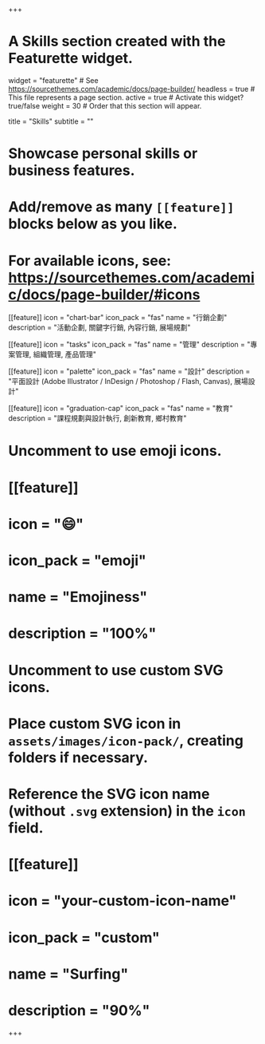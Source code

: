 +++
# A Skills section created with the Featurette widget.
widget = "featurette"  # See https://sourcethemes.com/academic/docs/page-builder/
headless = true  # This file represents a page section.
active = true  # Activate this widget? true/false
weight = 30  # Order that this section will appear.

title = "Skills"
subtitle = ""

# Showcase personal skills or business features.
# 
# Add/remove as many `[[feature]]` blocks below as you like.
# 
# For available icons, see: https://sourcethemes.com/academic/docs/page-builder/#icons

[[feature]]
  icon = "chart-bar"
  icon_pack = "fas"
  name = "行銷企劃"
  description = "活動企劃, 關鍵字行銷, 內容行銷, 展場規劃"
  
[[feature]]
  icon = "tasks"
  icon_pack = "fas"
  name = "管理"
  description = "專案管理, 組織管理, 產品管理"  
  
[[feature]]
  icon = "palette"
  icon_pack = "fas"
  name = "設計"
  description = "平面設計 (Adobe Illustrator / InDesign / Photoshop / Flash, Canvas), 展場設計"
  
[[feature]]
  icon = "graduation-cap"
  icon_pack = "fas"
  name = "教育"
  description = "課程規劃與設計執行, 創新教育, 鄉村教育"

# Uncomment to use emoji icons.
# [[feature]]
#  icon = ":smile:"
#  icon_pack = "emoji"
#  name = "Emojiness"
#  description = "100%"  

# Uncomment to use custom SVG icons.
# Place custom SVG icon in `assets/images/icon-pack/`, creating folders if necessary.
# Reference the SVG icon name (without `.svg` extension) in the `icon` field.
# [[feature]]
#  icon = "your-custom-icon-name"
#  icon_pack = "custom"
#  name = "Surfing"
#  description = "90%"

+++
